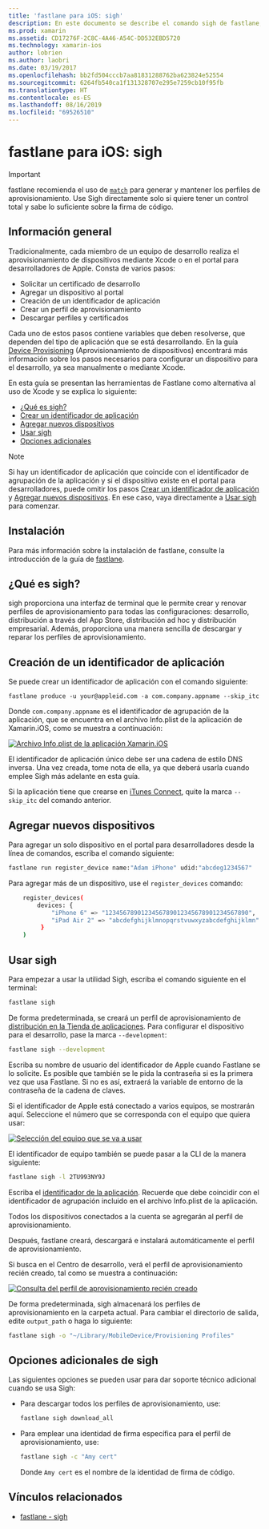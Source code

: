 ```yaml
---
title: 'fastlane para iOS: sigh'
description: En este documento se describe el comando sigh de fastlane, que se usa para crear, renovar y reparar perfiles de aprovisionamiento para todas las configuraciones de compilación de Xamarin.iOS.
ms.prod: xamarin
ms.assetid: CD17276F-2C8C-4A46-A54C-DD532EBD5720
ms.technology: xamarin-ios
author: lobrien
ms.author: laobri
ms.date: 03/19/2017
ms.openlocfilehash: bb2fd504cccb7aa81831288762ba623824e52554
ms.sourcegitcommit: 6264fb540ca1f131328707e295e7259cb10f95fb
ms.translationtype: HT
ms.contentlocale: es-ES
ms.lasthandoff: 08/16/2019
ms.locfileid: "69526510"
---
```

# <a name="fastlane-for-ios-sigh"></a>fastlane para iOS: sigh

> [!IMPORTANT]
> fastlane recomienda el uso de [`match`](~/ios/deploy-test/provisioning/fastlane/match.md) para generar y mantener los perfiles de aprovisionamiento. Use Sigh directamente solo si quiere tener un control total y sabe lo suficiente sobre la firma de código.

## <a name="overview"></a>Información general

Tradicionalmente, cada miembro de un equipo de desarrollo realiza el aprovisionamiento de dispositivos mediante Xcode o en el portal para desarrolladores de Apple. Consta de varios pasos:

- Solicitar un certificado de desarrollo
- Agregar un dispositivo al portal
- Creación de un identificador de aplicación
- Crear un perfil de aprovisionamiento
- Descargar perfiles y certificados

Cada uno de estos pasos contiene variables que deben resolverse, que dependen del tipo de aplicación que se está desarrollando. En la guía [Device Provisioning](~/ios/get-started/installation/device-provisioning/index.md) (Aprovisionamiento de dispositivos) encontrará más información sobre los pasos necesarios para configurar un dispositivo para el desarrollo, ya sea manualmente o mediante Xcode.

En esta guía se presentan las herramientas de Fastlane como alternativa al uso de Xcode y se explica lo siguiente:

- [¿Qué es sigh?](#whatissigh)
- [Crear un identificador de aplicación](#appid)
- [Agregar nuevos dispositivos](#newdevices)
- [Usar sigh](#using)
- [Opciones adicionales](#options)

> [!NOTE]
> Si hay un identificador de aplicación que coincide con el identificador de agrupación de la aplicación y si el dispositivo existe en el portal para desarrolladores, puede omitir los pasos [Crear un identificador de aplicación](#appid) y [Agregar nuevos dispositivos](#newdevices). En ese caso, vaya directamente a [Usar sigh](#using) para comenzar.

## <a name="installation"></a>Instalación

Para más información sobre la instalación de fastlane, consulte la introducción de la guía de [fastlane](~/ios/deploy-test/provisioning/fastlane/index.md#Installation).

<a name="whatissigh" />

## <a name="what-is-sigh"></a>¿Qué es sigh?

sigh proporciona una interfaz de terminal que le permite crear y renovar perfiles de aprovisionamiento para todas las configuraciones: desarrollo, distribución a través del App Store, distribución ad hoc y distribución empresarial. Además, proporciona una manera sencilla de descargar y reparar los perfiles de aprovisionamiento.

<a name="appid" />

## <a name="creating-an-app-id"></a>Creación de un identificador de aplicación

Se puede crear un identificador de aplicación con el comando siguiente:

```
fastlane produce -u your@appleid.com -a com.company.appname --skip_itc
```

Donde `com.company.appname` es el identificador de agrupación de la aplicación, que se encuentra en el archivo Info.plist de la aplicación de Xamarin.iOS, como se muestra a continuación:

[![](sigh-images/fastlane-image5.png "Archivo Info.plist de la aplicación Xamarin.iOS")](sigh-images/fastlane-image5.png#lightbox)

El identificador de aplicación único debe ser una cadena de estilo DNS inversa. Una vez creada, tome nota de ella, ya que deberá usarla cuando emplee Sigh más adelante en esta guía.

Si la aplicación tiene que crearse en [iTunes Connect](~/ios/deploy-test/app-distribution/app-store-distribution/itunesconnect.md), quite la marca `--skip_itc` del comando anterior.

<a name="newdevices" />

## <a name="adding-new-devices"></a>Agregar nuevos dispositivos

Para agregar un solo dispositivo en el portal para desarrolladores desde la línea de comandos, escriba el comando siguiente:

```bash
fastlane run register_device name:"Adam iPhone" udid:"abcdeg1234567"
```

Para agregar más de un dispositivo, use el `register_devices` comando:

```bash
    register_devices(
        devices: {
            "iPhone 6" => "1234567890123456789012345678901234567890",
            "iPad Air 2" => "abcdefghijklmnopqrstvuwxyzabcdefghijklmn"
         }
    )
```

<a name="using" />

## <a name="using-sigh"></a>Usar sigh

Para empezar a usar la utilidad Sigh, escriba el comando siguiente en el terminal:

```bash
fastlane sigh
```

De forma predeterminada, se creará un perfil de aprovisionamiento de [distribución en la Tienda de aplicaciones](~/ios/deploy-test/app-distribution/app-store-distribution/index.md). Para configurar el dispositivo para el desarrollo, pase la marca `--development`:

```bash
fastlane sigh --development
```

Escriba su nombre de usuario del identificador de Apple cuando Fastlane se lo solicite. Es posible que también se le pida la contraseña si es la primera vez que usa Fastlane. Si no es así, extraerá la variable de entorno de la contraseña de la cadena de claves.

Si el identificador de Apple está conectado a varios equipos, se mostrarán aquí. Seleccione el número que se corresponda con el equipo que quiera usar:

[![](sigh-images/fastlane-image2.png "Selección del equipo que se va a usar")](sigh-images/fastlane-image2.png#lightbox)

El identificador de equipo también se puede pasar a la CLI de la manera siguiente:

```bash
fastlane sigh -l 2TU993NY9J
```

Escriba el [identificador de la aplicación](#appid). Recuerde que debe coincidir con el identificador de agrupación incluido en el archivo Info.plist de la aplicación.

Todos los dispositivos conectados a la cuenta se agregarán al perfil de aprovisionamiento.

Después, fastlane creará, descargará e instalará automáticamente el perfil de aprovisionamiento.

Si busca en el Centro de desarrollo, verá el perfil de aprovisionamiento recién creado, tal como se muestra a continuación:

[![](sigh-images/fastlane-image10.png "Consulta del perfil de aprovisionamiento recién creado")](sigh-images/fastlane-image10.png#lightbox)

De forma predeterminada, sigh almacenará los perfiles de aprovisionamiento en la carpeta actual. Para cambiar el directorio de salida, edite `output_path` o haga lo siguiente:

```bash
fastlane sigh -o "~/Library/MobileDevice/Provisioning Profiles"
```

<a name="options" />

## <a name="sigh-additional-options"></a>Opciones adicionales de sigh

Las siguientes opciones se pueden usar para dar soporte técnico adicional cuando se usa Sigh:

- Para descargar todos los perfiles de aprovisionamiento, use:

    ```bash
    fastlane sigh download_all
    ```

- Para emplear una identidad de firma específica para el perfil de aprovisionamiento, use:

    ```bash
    fastlane sigh -c "Amy cert"
    ```
    
    Donde `Amy cert` es el nombre de la identidad de firma de código.


## <a name="related-links"></a>Vínculos relacionados

- [fastlane - sigh](https://github.com/fastlane/fastlane/tree/master/sigh#readme)
